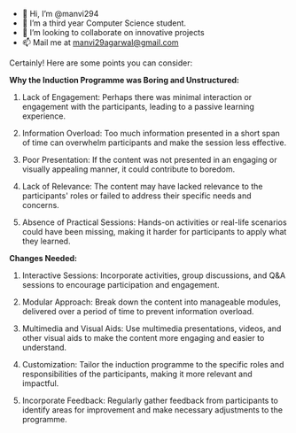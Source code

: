 - 👋 Hi, I’m @manvi294
- 🌱 I’m a third year Computer Science student.
- 💞️ I’m looking to collaborate on innovative projects
- 📫 Mail me at manvi29agarwal@gmail.com

<!---
manvi294/manvi294 is a ✨ special ✨ repository because its `README.md` (this file) appears on your GitHub profile.
You can click the Preview link to take a look at your changes.
--->




Certainly! Here are some points you can consider:

**Why the Induction Programme was Boring and Unstructured:**

1. Lack of Engagement: Perhaps there was minimal interaction or engagement with the participants, leading to a passive learning experience.
  
2. Information Overload: Too much information presented in a short span of time can overwhelm participants and make the session less effective.

3. Poor Presentation: If the content was not presented in an engaging or visually appealing manner, it could contribute to boredom.

4. Lack of Relevance: The content may have lacked relevance to the participants' roles or failed to address their specific needs and concerns.

5. Absence of Practical Sessions: Hands-on activities or real-life scenarios could have been missing, making it harder for participants to apply what they learned.

**Changes Needed:**

1. Interactive Sessions: Incorporate activities, group discussions, and Q&A sessions to encourage participation and engagement.

2. Modular Approach: Break down the content into manageable modules, delivered over a period of time to prevent information overload.

3. Multimedia and Visual Aids: Use multimedia presentations, videos, and other visual aids to make the content more engaging and easier to understand.

4. Customization: Tailor the induction programme to the specific roles and responsibilities of the participants, making it more relevant and impactful.

5. Incorporate Feedback: Regularly gather feedback from participants to identify areas for improvement and make necessary adjustments to the programme.
